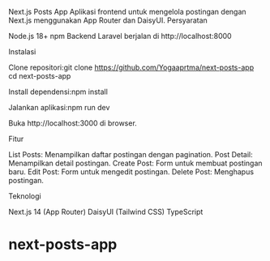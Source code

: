 Next.js Posts App
Aplikasi frontend untuk mengelola postingan dengan Next.js menggunakan App Router dan DaisyUI.
Persyaratan

Node.js 18+
npm
Backend Laravel berjalan di http://localhost:8000

Instalasi

Clone repositori:git clone https://github.com/Yogaaprtma/next-posts-app
cd next-posts-app


Install dependensi:npm install


Jalankan aplikasi:npm run dev


Buka http://localhost:3000 di browser.

Fitur

List Posts: Menampilkan daftar postingan dengan pagination.
Post Detail: Menampilkan detail postingan.
Create Post: Form untuk membuat postingan baru.
Edit Post: Form untuk mengedit postingan.
Delete Post: Menghapus postingan.

Teknologi

Next.js 14 (App Router)
DaisyUI (Tailwind CSS)
TypeScript
# next-posts-app
